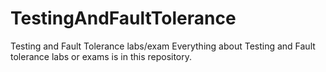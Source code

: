 # TestingAndFaultTolerance
Testing and Fault Tolerance labs/exam
Everything about Testing and Fault tolerance labs or exams is in this repository.
